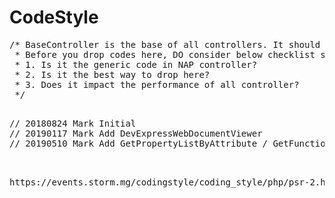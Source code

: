 # CodeStyle

<pre>
/* BaseController is the base of all controllers. It should ONLY contain generic code of controller.
 * Before you drop codes here, DO consider below checklist seriously
 * 1. Is it the generic code in NAP controller?
 * 2. Is it the best way to drop here?
 * 3. Does it impact the performance of all controller?
 */
</pre>

<pre> 
// 20180824 Mark Initial
// 20190117 Mark Add DevExpressWebDocumentViewer
// 20190510 Mark Add GetPropertyListByAttribute / GetFunctionListByAttribute
<pre>


https://events.storm.mg/codingstyle/coding_style/php/psr-2.html
